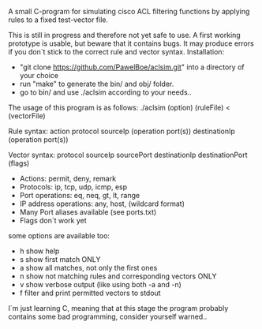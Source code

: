 A small C-program for simulating cisco ACL filtering functions by applying rules to a fixed test-vector file.

This is still in progress and therefore not yet safe to use. A first working prototype is usable, but beware that it contains bugs. It may produce errors if you don´t stick to the correct rule and vector syntax.
Installation:
- "git clone https://github.com/PawelBoe/aclsim.git" into a directory of your choice
- run "make" to generate the bin/ and obj/ folder.
- go to bin/ and use ./aclsim according to your needs..

The usage of this program is as follows: ./aclsim (option) (ruleFile) < (vectorFile)

Rule syntax: action protocol sourceIp (operation port(s)) destinationIp (operation port(s))

Vector syntax: protocol sourceIp sourcePort destinationIp destinationPort (flags)

- Actions: permit, deny, remark
- Protocols: ip, tcp, udp, icmp, esp
- Port operations: eq, neq, gt, lt, range
- IP address operations: any, host, (wildcard format)
- Many Port aliases available (see ports.txt)
- Flags don´t work yet

some options are available too:

- h show help
- s show first match ONLY
- a show all matches, not only the first ones
- n show not matching rules and corresponding vectors ONLY
- v show verbose output (like using both -a and -n)
- f filter and print permitted vectors to stdout

I´m just learning C, meaning that at this stage the program probably contains some bad programming, consider yourself warned..

